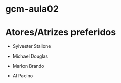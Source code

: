 # gcm-aula02

# Atores/Atrizes preferidos

* Sylvester Stallone

* Michael Douglas

* Marlon Brando

* Al Pacino
